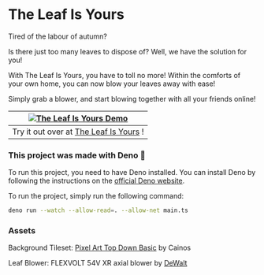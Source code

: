 # The Leaf Is Yours

Tired of the labour of autumn?

Is there just too many leaves to dispose of? Well, we have the solution for you!

With The Leaf Is Yours, you have to toll no more! Within the comforts of your own home, you can now blow your leaves away with ease!

Simply grab a blower, and start blowing together with all your friends online!

| <a href="https://leaf.tliy.no/" target="_blank">![The Leaf Is Yours Demo](https://github.com/TheLifeIsYours/leaf/blob/main/src/static/images/the_leaf_is_yours_480.gif?raw=true)</a> |
| :----------------------------------------------------------------------------------------------------------------------------------------------------------------------------------: |
|                                              Try it out over at <a href="https://leaf.tliy.no/" target="_blank">The Leaf Is Yours</a> !                                              |

### This project was made with Deno 🦕

To run this project, you need to have Deno installed. You can install Deno by following the instructions on the [official Deno website](https://deno.com/).

To run the project, simply run the following command:

```bash
deno run --watch --allow-read=. --allow-net main.ts
```

### Assets

Background Tileset: [Pixel Art Top Down Basic](https://cainos.itch.io/pixel-art-top-down-basic) by Cainos

Leaf Blower: FLEXVOLT 54V XR axial blower by [DeWalt](https://www.dewalt.co.uk/)
